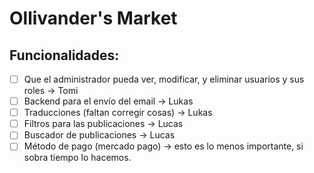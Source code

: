 # Ollivander's Market

## Funcionalidades:
- [ ] Que el administrador pueda ver, modificar, y eliminar usuarios y sus roles -> Tomi
- [ ] Backend para el envío del email -> Lukas
- [ ] Traducciones (faltan corregir cosas) -> Lukas
- [ ] Filtros para las publicaciones -> Lucas
- [ ] Buscador de publicaciones -> Lucas
- [ ] Método de pago (mercado pago) -> esto es lo menos importante, si sobra tiempo lo hacemos.
